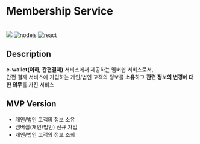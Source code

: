 # Membership Service

<br/>

<span>
<img src="https://img.shields.io/badge/Java-17-007396"/></a>
<img src="https://img.shields.io/badge/Spring--Boot-3.2.2-6DB33F.svg" alt="nodejs">
<img src="https://img.shields.io/badge/Gradle-8.5-02303A.svg" alt="react">
</span>

<br/>

## Description

**e-wallet(이하, 간편결제)** 서비스에서 제공하는 멤버쉽 서비스로서,<br/>
간편 결제 서비스에 가입하는 개인/법인 고객의 정보를 **소유**하고 **관련 정보의 변경에 대한 의무**를 가진 서비스

## MVP Version

- 개인/법인 고객의 정보 소유
- 멤버쉽(개인/법인) 신규 가입
- 개인/법인 고객의 정보 조회
